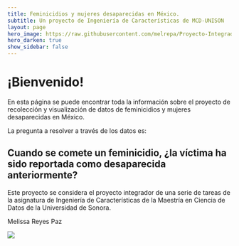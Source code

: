 ```yaml
---
title: Feminicidios y mujeres desaparecidas en México.
subtitle: Un proyecto de Ingeniería de Características de MCD-UNISON
layout: page
hero_image: https://raw.githubusercontent.com/melrepa/Proyecto-Integrador-Ing-Car/main/docs/imagenes/feminicidios-1068x712.png
hero_darken: true
show_sidebar: false
---
```


# ¡Bienvenido!

En esta página se puede encontrar toda la información sobre el proyecto de recolección y visualización de datos de feminicidios y mujeres desaparecidas en México.

La pregunta a resolver a través de los datos es: 

## Cuando se comete un feminicidio, ¿la víctima ha sido reportada como desaparecida anteriormente?

Este proyecto se considera el proyecto integrador de una serie de tareas de la asignatura de Ingeniería de Características de la Maestría en Ciencia de Datos de la Universidad de Sonora. 


Melissa Reyes Paz

![](https://mcd.unison.mx/wp-content/themes/awaken/img/logo_mcd.png)
